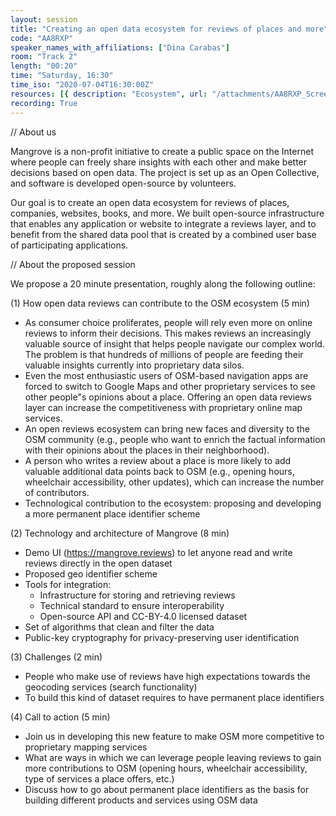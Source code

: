 ```yaml
---
layout: session
title: "Creating an open data ecosystem for reviews of places and more"
code: "AA8RXP"
speaker_names_with_affiliations: ["Dina Carabas"]
room: "Track 2"
length: "00:20"
time: "Saturday, 16:30"
time_iso: "2020-07-04T16:30:00Z"
resources: [{ description: "Ecosystem", url: "/attachments/AA8RXP_Screenshot_2020-03-29_at_15.55.38_oIv435A.png" }]
recording: True
---
```

// About us

Mangrove is a non-profit initiative to create a public space on the Internet where people can freely share insights with each other and make better decisions based on open data. The project is set up as an Open Collective, and software is developed open-source by volunteers.

Our goal is to create an open data ecosystem for reviews of places, companies, websites, books, and more. We built open-source infrastructure that enables any application or website to integrate a reviews layer, and to benefit from the shared data pool that is created by a combined user base of participating applications.

// About the proposed session

We propose a 20 minute presentation, roughly along the following outline:

(1) How open data reviews can contribute to the OSM ecosystem (5 min)
  - As consumer choice proliferates, people will rely even more on online reviews to inform their decisions. This makes reviews an increasingly valuable source of insight that helps people navigate our complex world. The problem is that hundreds of millions of people are feeding their valuable insights currently into proprietary data silos.
  - Even the most enthusiastic users of OSM-based navigation apps are forced to switch to Google Maps and other proprietary services to see other people"s opinions about a place. Offering an open data reviews layer can increase the competitiveness with proprietary online map services.
  - An open reviews ecosystem can bring new faces and diversity to the OSM community (e.g., people who want to enrich the factual information with their opinions about the places in their neighborhood).
  - A person who writes a review about a place is more likely to add valuable additional data points back to OSM (e.g., opening hours, wheelchair accessibility, other updates), which can increase the number of contributors.
  - Technological contribution to the ecosystem: proposing and developing a more permanent place identifier scheme

(2) Technology and architecture of Mangrove (8 min)
  - Demo UI (https://mangrove.reviews) to let anyone read and write reviews directly in the open dataset
  - Proposed geo identifier scheme
  - Tools for integration:
    - Infrastructure for storing and retrieving reviews
    - Technical standard to ensure interoperability
    - Open-source API and CC-BY-4.0 licensed dataset
  - Set of algorithms that clean and filter the data
  - Public-key cryptography for privacy-preserving user identification

(3) Challenges (2 min)
  - People who make use of reviews have high expectations towards the geocoding services (search functionality)
  - To build this kind of dataset requires to have permanent place identifiers

(4) Call to action (5 min)
  - Join us in developing this new feature to make OSM more competitive to proprietary mapping services
  - What are ways in which we can leverage people leaving reviews to gain more contributions to OSM (opening hours, wheelchair accessibility, type of services a place offers, etc.)
  - Discuss how to go about permanent place identifiers as the basis for building different products and services using OSM data
